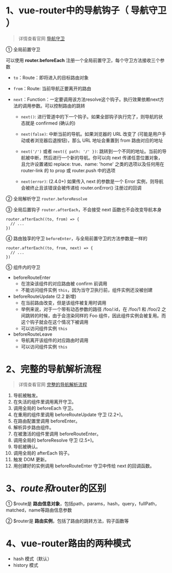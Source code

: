# 1、vue-router中的导航钩子（ 导航守卫 ）
> 详情查看官网 [导航守卫](https://router.vuejs.org/zh/guide/advanced/navigation-guards.html)

① 全局前置守卫

可以使用 **router.beforeEach** 注册一个全局前置守卫，每个守卫方法接收三个参数
* `to`：Route：即将进入的目标路由对象
* `from`：Route: 当前导航正要离开的路由
* `next`：Function：一定要调用该方法resolve这个钩子。执行效果依赖next方法的调用参数。可以控制路由的跳转

    * `next()`: 进行管道中的下一个钩子。如果全部钩子执行完了，则导航的状态就是 confirmed (确认的)

    * `next(false)`: 中断当前的导航。如果浏览器的 URL 改变了 (可能是用户手动或者浏览器后退按钮)，那么 URL 地址会重置到 from 路由对应的地址

    * `next('/')` 或者 `next({ path: '/' })`: 跳转到一个不同的地址。当前的导航被中断，然后进行一个新的导航。你可以向 next 传递任意位置对象，且允许设置诸如 replace: true、name: 'home' 之类的选项以及任何用在 router-link 的 to prop 或 router.push 中的选项
    
    * `next(error)`: (2.4.0+) 如果传入 next 的参数是一个 Error 实例，则导航会被终止且该错误会被传递给 router.onError() 注册过的回调


② 全局解析守卫 `router.beforeResolve`

③ 全局后置钩子 `router.afterEach`，不会接受 next 函数也不会改变导航本身
```
router.afterEach((to, from) => {
  // ...
})
```
④ 路由独享的守卫 `beforeEnter`，与全局前置守卫的方法参数是一样的
```
router.afterEach((to, from, next) => {
  // ...
})
```

⑤ 组件内的守卫
* beforeRouteEnter
    * 在渲染该组件的对应路由被 confirm 前调用
    * 不能访问组件实例 `this`，因为当守卫执行前，组件实例还没被创建
* beforeRouteUpdate (2.2 新增)
    * 在当前路由改变，但是该组件被复用时调用
    * 举例来说，对于一个带有动态参数的路径 /foo/:id，在 /foo/1 和 /foo/2 之间跳转的时候，由于会渲染同样的 Foo 组件，因此组件实例会被复用。而这个钩子就会在这个情况下被调用
    * 可以访问组件实例 `this`
* beforeRouteLeave
    * 导航离开该组件的对应路由时调用
    * 可以访问组件实例 `this`

# 2、完整的导航解析流程
> 详情查看官网 [完整的导航解析流程](https://router.vuejs.org/zh/guide/advanced/navigation-guards.html#%E7%BB%84%E4%BB%B6%E5%86%85%E7%9A%84%E5%AE%88%E5%8D%AB)
1. 导航被触发。
2. 在失活的组件里调用离开守卫。
3. 调用全局的 beforeEach 守卫。
4. 在重用的组件里调用 beforeRouteUpdate 守卫 (2.2+)。
5. 在路由配置里调用 beforeEnter。
6. 解析异步路由组件。
7. 在被激活的组件里调用 beforeRouteEnter。
8. 调用全局的 beforeResolve 守卫 (2.5+)。
9. 导航被确认。
10. 调用全局的 afterEach 钩子。
11. 触发 DOM 更新。
12. 用创建好的实例调用 beforeRouteEnter 守卫中传给 next 的回调函数。

# 3、$route和$router的区别
① $route是 **路由信息对象**，包括path，params，hash，query，fullPath，matched，name等路由信息参数

② $router是 **路由实例**，包括了路由的跳转方法，钩子函数等

# 4、vue-router路由的两种模式
* hash 模式（默认）
* history 模式